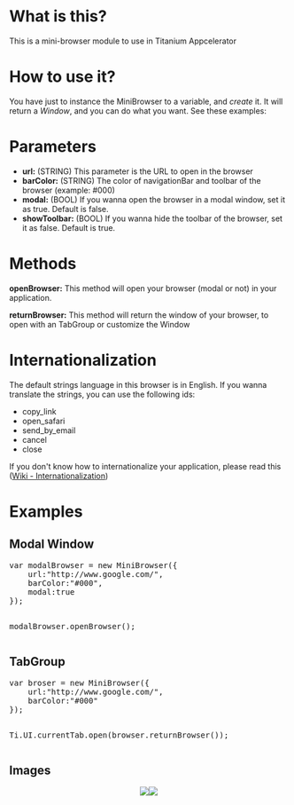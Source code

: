 <h1>What is this?</h1>
<p>This is a mini-browser module to use in Titanium Appcelerator</p>

<h1>How to use it?</h1>
<p>You have just to instance the MiniBrowser to a variable, and <i>create</i> it. It will return a <i>Window</i>, and you can do what you want. See these examples:</p>

<h1>Parameters</h1>
<ul>
	<li><b>url:</b> (STRING) This parameter is the URL to open in the browser</li>
	<li><b>barColor:</b> (STRING) The color of navigationBar and toolbar of the browser (example: #000)</li>
	<li><b>modal:</b> (BOOL) If you wanna open the browser in a modal window, set it as true. Default is false.</li>
	<li><b>showToolbar:</b> (BOOL) If you wanna hide the toolbar of the browser, set it as false. Default is true.</li>
</ul>

<h1>Methods</h1>
<p><b>openBrowser:</b> This method will open your browser (modal or not) in your application.</p>
<p><b>returnBrowser:</b> This method will return the window of your browser, to open with an TabGroup or customize the Window</p>

<h1>Internationalization</h1>
<p>The default strings language in this browser is in English. If you wanna translate the strings, you can use the following ids:</p>
<ul>
	<li>copy_link</li>
	<li>open_safari</li>
	<li>send_by_email</li>
	<li>cancel</li>
	<li>close</li>
</ul>
<p>If you don't know how to internationalize your application, please read this (<a href="https://wiki.appcelerator.org/display/guides/Internationalization">Wiki - Internationalization</a>)</p>

<h1>Examples</h1>
<h2>Modal Window</h2>
<pre>var modalBrowser = new MiniBrowser({
	url:"http://www.google.com/",
    barColor:"#000",
    modal:true
});

modalBrowser.openBrowser();</pre>
<h2>TabGroup</h2>
<pre>var broser = new MiniBrowser({
	url:"http://www.google.com/",
    barColor:"#000"
});

Ti.UI.currentTab.open(browser.returnBrowser());</pre>

<h2>Images</h2>
<p align="center"><img src="http://img3.imageshack.us/img3/7131/screenshot20111229at335.png"><img src="http://img194.imageshack.us/img194/3579/screenshot20111229at930.png"></p>